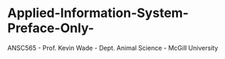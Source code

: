 # Applied-Information-System-Preface-Only-
ANSC565 - Prof. Kevin Wade - Dept. Animal Science - McGill University 
